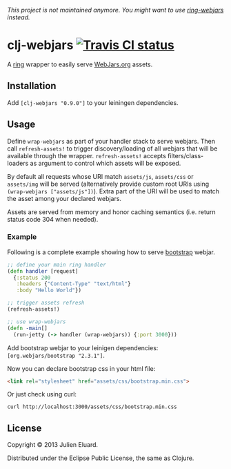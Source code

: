 *This project is not maintained anymore. You might want to use [ring-webjars](https://github.com/weavejester/ring-webjars) instead.*

# clj-webjars [![Travis CI status](https://secure.travis-ci.org/jeluard/clj-webjars.png)](http://travis-ci.org/#!/jeluard/clj-webjars/builds)

A [ring](https://github.com/ring-clojure/ring) wrapper to easily serve [WebJars.org](http://www.webjars.org) assets.

## Installation

Add ```[clj-webjars "0.9.0"]``` to your leiningen dependencies.

## Usage

Define `wrap-webjars` as part of your handler stack to serve webjars. Then call `refresh-assets!` to trigger discovery/loading of all webjars that will be available through the wrapper.
`refresh-assets!` accepts filters/class-loaders as argument to control which assets will be exposed.

By default all requests whose URI match `assets/js`, `assets/css` or `assets/img` will be served (alternatively provide custom root URIs using `(wrap-webjars ["assets/js"])`). Extra part of the URI will be used to match the asset among your declared webjars.

Assets are served from memory and honor caching semantics (i.e. return status code 304 when needed).

### Example

Following is a complete example showing how to serve [bootstrap](http://twitter.github.io/bootstrap/) webjar.

```clojure
;; define your main ring handler
(defn handler [request]
  {:status 200
   :headers {"Content-Type" "text/html"}
   :body "Hello World"})

;; trigger assets refresh
(refresh-assets!)

;; use wrap-webjars
(defn -main[]
  (run-jetty (-> handler (wrap-webjars)) {:port 3000}))
```

Add bootstrap webjar to your leinigen dependencies: `[org.webjars/bootstrap "2.3.1"]`.

Now you can declare bootstrap css in your html file:

```html
<link rel="stylesheet" href="assets/css/bootstrap.min.css">
```

Or just check using curl:

```
curl http://localhost:3000/assets/css/bootstrap.min.css
```

## License

Copyright © 2013 Julien Eluard.

Distributed under the Eclipse Public License, the same as Clojure.
